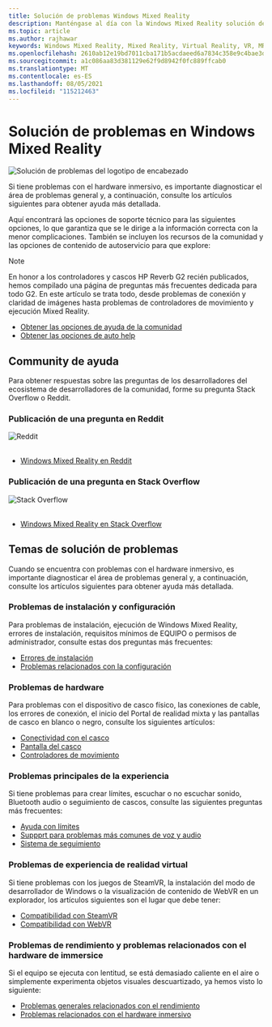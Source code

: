 ```yaml
---
title: Solución de problemas Windows Mixed Reality
description: Manténgase al día con la Windows Mixed Reality solución de problemas que va más allá de la documentación de soporte técnico al consumidor estándar.
ms.topic: article
ms.author: rajhawar
keywords: Windows Mixed Reality, Mixed Reality, Virtual Reality, VR, MR, Troubleshoot, Errors, Help, Support
ms.openlocfilehash: 2610ab12e19bd7011cba171b5acdaeed6a7834c358e9c4bae3ded301aa452353
ms.sourcegitcommit: a1c086aa83d381129e62f9d8942f0fc889ffcab0
ms.translationtype: MT
ms.contentlocale: es-ES
ms.lasthandoff: 08/05/2021
ms.locfileid: "115212463"
---
```

# <a name="troubleshooting-in-windows-mixed-reality"></a>Solución de problemas en Windows Mixed Reality

![Solución de problemas del logotipo de encabezado](images/1050px-Mixedrealityportal.png)

Si tiene problemas con el hardware inmersivo, es importante diagnosticar el área de problemas general y, a continuación, consulte los artículos siguientes para obtener ayuda más detallada.

Aquí encontrará las opciones de soporte técnico para las siguientes opciones, lo que garantiza que se le dirige a la información correcta con la menor complicaciones. También se incluyen los recursos de la comunidad y las opciones de contenido de autoservicio para que explore:

>[!Note]
>En honor a los controladores y cascos HP Reverb G2 recién publicados, hemos compilado una página de preguntas más frecuentes dedicada para todo G2. [](reverbG2-faq.yml) En este artículo se trata todo, desde problemas de conexión y claridad de imágenes hasta problemas de controladores de movimiento y ejecución Mixed Reality.

- [Obtener las opciones de ayuda de la comunidad](#community-help-options)
- [Obtener las opciones de auto help](#troubleshooting-topics)

## <a name="community-help-options"></a>Community de ayuda

Para obtener respuestas sobre las preguntas de los desarrolladores del ecosistema de desarrolladores de la comunidad, forme su pregunta Stack Overflow o Reddit.

### <a name="post-a-question-on-reddit"></a>Publicación de una pregunta en Reddit
<div class='icon is-large'>
    <img alt='Reddit' src='https://docs.microsoft.com/media/logos/logo_reddit.svg'>
</div><br/>

- [Windows Mixed Reality en Reddit](https://www.reddit.com/r/WindowsMR/)

### <a name="post-a-question-on-stack-overflow"></a>Publicación de una pregunta en Stack Overflow
<div class='icon is-large'>
    <img alt='Stack Overflow' src='https://docs.microsoft.com/media/logos/logo_stackoverflow.svg'>
</div><br/>

- [Windows Mixed Reality en Stack Overflow](https://stackoverflow.com/questions/tagged/windows-mixed-reality)

## <a name="troubleshooting-topics"></a>Temas de solución de problemas

Cuando se encuentra con problemas con el hardware inmersivo, es importante diagnosticar el área de problemas general y, a continuación, consulte los artículos siguientes para obtener ayuda más detallada. 

### <a name="installation-and-setup-issues"></a>Problemas de instalación y configuración

Para problemas de instalación, ejecución de Windows Mixed Reality, errores de instalación, requisitos mínimos de EQUIPO o permisos de administrador, consulte estas dos preguntas más frecuentes:

- [Errores de instalación](installation_errors.md)
- [Problemas relacionados con la configuración](wmr-setup-faq.yml)

### <a name="hardware-issues"></a>Problemas de hardware

Para problemas con el dispositivo de casco físico, las conexiones de cable, los errores de conexión, el inicio del Portal de realidad mixta y las pantallas de casco en blanco o negro, consulte los siguientes artículos:

- [Conectividad con el casco](headset-connectivity.md)
- [Pantalla del casco](headset-display.md)
- [Controladores de movimiento](motion-controller-problems.md)

### <a name="core-experience-issues"></a>Problemas principales de la experiencia

Si tiene problemas para crear límites, escuchar o no escuchar sonido, Bluetooth audio o seguimiento de cascos, consulte las siguientes preguntas más frecuentes:

- [Ayuda con límites](boundary-questions.md)
- [Suppprt para problemas más comunes de voz y audio](speech-and-audio.md)
- [Sistema de seguimiento](tracking.md)

### <a name="vr-experience-issues"></a>Problemas de experiencia de realidad virtual

Si tiene problemas con los juegos de SteamVR, la instalación del modo de desarrollador de Windows o la visualización de contenido de WebVR en un explorador, los artículos siguientes son el lugar que debe tener:

- [Compatibilidad con SteamVR](steamvr-questions.md)
- [Compatibilidad con WebVR](webvr-questions.md)

### <a name="performance-issues-and-immersice-hardware-related-issues"></a>Problemas de rendimiento y problemas relacionados con el hardware de immersice

Si el equipo se ejecuta con lentitud, se está demasiado caliente en el aire o simplemente experimenta objetos visuales descuartizado, ya hemos visto lo siguiente:

- [Problemas generales relacionados con el rendimiento](performance-questions.md)
- [Problemas relacionados con el hardware inmersivo](other-questions.md)
